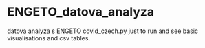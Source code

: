 # ENGETO_datova_analyza
datova analyza s ENGETO
covid_czech.py just to run and see basic visualisations and csv tables.

